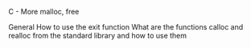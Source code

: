 C - More malloc, free

General
How to use the exit function
What are the functions calloc and realloc from the standard library and how to use them